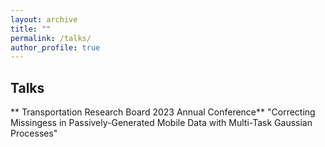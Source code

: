 ```yaml
---
layout: archive
title: ""
permalink: /talks/
author_profile: true
---
```


## Talks
** Transportation Research Board 2023 Annual Conference**
"Correcting Missingess in Passively-Generated Mobile Data with Multi-Task Gaussian Processes"
